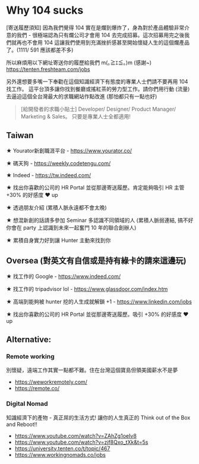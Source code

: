 # Why 104 sucks

[寄送履歷須知]
因為我們覺得 104 實在是爛到爆炸了，身為對於產品體驗非常介意的我們 - 很極端認為只有爛公司才會用 104 去完成招募。這次招募用完之後我們就再也不會用 104 這讓我們使用到充滿挫折感甚至開始懷疑人生的這個爛產品了。(1111/ 591 應該都差不多) 

所以麻煩用以下網址寄送你的履歷給我們 m(｡≧ｴ≦｡)m (感謝~)
https://tenten.freshteam.com/jobs

另外還想要多嘴一下奉勸在這個知識經濟下有態度的專業人士們請不要再用 104 找工作。
這平台頂多讓你找到餐廳或搖紅茶的勞力型工作。請你們用行動 (流量) 去逼迫這個全台灣最大的求職網站作點改進 (那怕都只有一點也好)

> [給開發者的求職小貼士]
> Developer/ Designer/ Product Manager/ Marketing & Sales。
> 只要是專業人士全都適用!


## Taiwan
★ Yourator新創職涯平台 - https://www.yourator.co/

★ 碼天狗 - https://weekly.codetengu.com/ 

★ Indeed - https://tw.indeed.com/

★ 找出你喜歡的公司的 HR Portal 並從那邊寄送履歷。肯定能夠吸引 HR 主管 +30% 的好感度 ♥ up

★ 透過朋友介紹 (累積人脈永遠都不會太晚)

★ 想混新創的話請多參加 Seminar 多認識不同領域的人 (累積人脈弱連結, 搞不好你會在 party 上認識到未來一起奮鬥 10 年的聯合創辦人)

★ 累積自身實力好到讓 Hunter 主動來找到你

## Oversea (對英文有自信或是持有綠卡的請來這邊玩)
★ 找工作的 Google - https://www.indeed.com/

★ 找工作的 tripadvisor lol - https://www.glassdoor.com/index.htm

★ 高端到能夠被 hunter 挖的人生成就解鎖 +1 - https://www.linkedin.com/jobs

★ 找出你喜歡的公司的 HR Portal 並從那邊寄送履歷。吸引 +30% 的好感度 ♥ up


## Alternative: 

### Remote working
別懷疑，遠端工作其實一點都不難。住在台灣這個寶島但領美國薪水不是夢
- https://weworkremotely.com/
- https://remote.co/


### Digital Nomad
知識經濟下的產物 - 真正屌的生活方式! 讓你的人生真正的 Think out of the Box and Reboot!!
- https://www.youtube.com/watch?v=ZAhZg1oeIv8
- https://www.youtube.com/watch?v=zjf8Qxo_tXk&t=5s
- https://university.tenten.co/t/topic/467
- https://www.workingnomads.co/jobs
